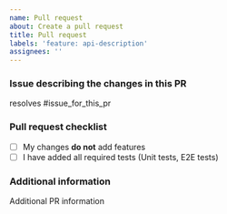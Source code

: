 ```yaml
---
name: Pull request
about: Create a pull request
title: Pull request
labels: 'feature: api-description'
assignees: ''
---
```


<!-- This project is in maintenance mode and will receive no further feature updates. See https://github.com/Azure/azure-functions-openapi-extension/issues/683 for more information. Pull requests adding new features will be closed. -->

### Issue describing the changes in this PR

resolves #issue_for_this_pr

### Pull request checklist

* [ ] My changes **do not** add features
* [ ] I have added all required tests (Unit tests, E2E tests)

<!-- Optional: delete if not applicable  -->
### Additional information

Additional PR information
